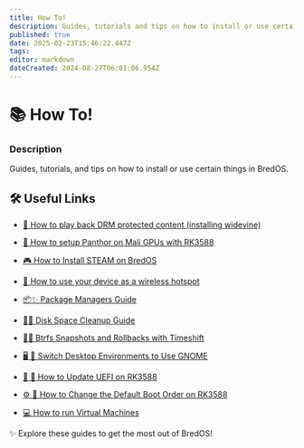 ```yaml
---
title: How To!
description: Guides, tutorials and tips on how to install or use certain things in BredOS
published: true
date: 2025-02-23T15:46:22.447Z
tags: 
editor: markdown
dateCreated: 2024-08-27T06:01:06.954Z
---
```


# 📚 How To!

### **Description**

Guides, tutorials, and tips on how to install or use certain things in BredOS.

## 🛠️ Useful Links

-   [🎥 How to play back DRM protected content (installing widevine)](/en/how-to/widevine-watch-drm-content)
-   [🐾 How to setup Panthor on Mali GPUs with RK3588](/en/how-to/how-to-setup-panthor)

-   [🎮  How to Install STEAM on BredOS](/en/how-to/how-to-install-steam)

-   [📶 How to use your device as a wireless hotspot](/en/how-to/how-to-use-your-device-as-ap)

- [📦✨ Package Managers Guide](/en/how-to/package-management)

- [🧹💾 Disk Space Cleanup Guide](/en/how-to/free-space-up)

- [📸🔄 Btrfs Snapshots and Rollbacks with Timeshift](/en/how-to/timeshift-system-snapshots-and-rollbacks-on-btrfs)

-   [🖥️ 🔄 Switch Desktop Environments to Use GNOME](/en/how-to/switch-desktop-environments)

-   [💾 🔄 How to Update UEFI on RK3588](/en/how-to/update-uefi-rk3588)

- [⚙️ 📑 How to Change the Default Boot Order on RK3588](/en/how-to/change-boot-order-rk3588)

- [💻 How to run Virtual Machines](/en/how-to/run-vms)

✨ Explore these guides to get the most out of BredOS!